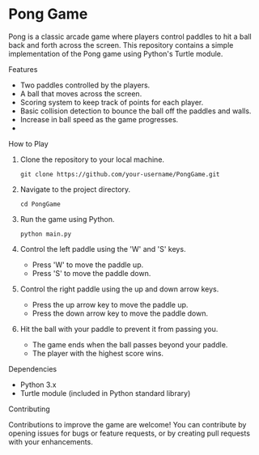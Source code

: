 

# Pong Game

Pong is a classic arcade game where players control paddles to hit a ball back and forth across the screen. This repository contains a simple implementation of the Pong game using Python's Turtle module.

 Features

- Two paddles controlled by the players.
- A ball that moves across the screen.
- Scoring system to keep track of points for each player.
- Basic collision detection to bounce the ball off the paddles and walls.
- Increase in ball speed as the game progresses.
- 
 How to Play

1. Clone the repository to your local machine.
   ```
   git clone https://github.com/your-username/PongGame.git
   ```

2. Navigate to the project directory.
   ```
   cd PongGame
   ```

3. Run the game using Python.
   ```
   python main.py
   ```

4. Control the left paddle using the 'W' and 'S' keys.
   - Press 'W' to move the paddle up.
   - Press 'S' to move the paddle down.

5. Control the right paddle using the up and down arrow keys.
   - Press the up arrow key to move the paddle up.
   - Press the down arrow key to move the paddle down.

6. Hit the ball with your paddle to prevent it from passing you.
   - The game ends when the ball passes beyond your paddle.
   - The player with the highest score wins.

 Dependencies

- Python 3.x
- Turtle module (included in Python standard library)

 Contributing

Contributions to improve the game are welcome! You can contribute by opening issues for bugs or feature requests, or by creating pull requests with your enhancements.

